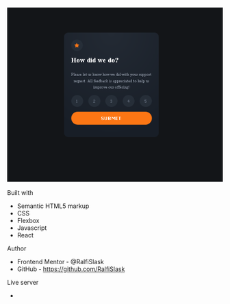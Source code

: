 ![Interactive-Rating-Component](./preview.png)

Built with

- Semantic HTML5 markup
- CSS
- Flexbox
- Javascript
- React

Author

- Frontend Mentor - @RalfiSlask
- GitHub - https://github.com/RalfiSlask

Live server

- 
